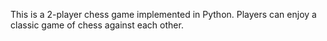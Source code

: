 This is a 2-player chess game implemented in Python. Players can enjoy a classic game of chess against each other.
